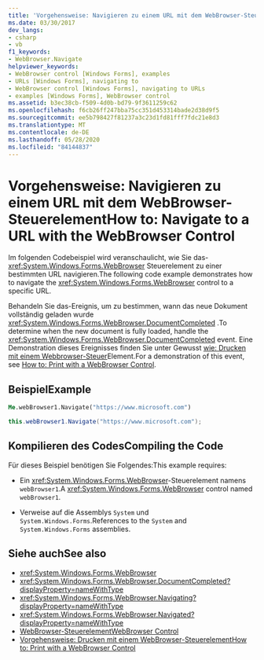 ```yaml
---
title: 'Vorgehensweise: Navigieren zu einem URL mit dem WebBrowser-Steuerelement'
ms.date: 03/30/2017
dev_langs:
- csharp
- vb
f1_keywords:
- WebBrowser.Navigate
helpviewer_keywords:
- WebBrowser control [Windows Forms], examples
- URLs [Windows Forms], navigating to
- WebBrowser control [Windows Forms], navigating to URLs
- examples [Windows Forms], WebBrowser control
ms.assetid: b3ec38cb-f509-4d0b-bd79-9f3611259c62
ms.openlocfilehash: f6cb26ff247bba75cc351d453314bade2d38d9f5
ms.sourcegitcommit: ee5b798427f81237a3c23d1fd81fff7fdc21e8d3
ms.translationtype: MT
ms.contentlocale: de-DE
ms.lasthandoff: 05/28/2020
ms.locfileid: "84144837"
---
```

# <a name="how-to-navigate-to-a-url-with-the-webbrowser-control"></a><span data-ttu-id="6ed5a-102">Vorgehensweise: Navigieren zu einem URL mit dem WebBrowser-Steuerelement</span><span class="sxs-lookup"><span data-stu-id="6ed5a-102">How to: Navigate to a URL with the WebBrowser Control</span></span>
<span data-ttu-id="6ed5a-103">Im folgenden Codebeispiel wird veranschaulicht, wie Sie das- <xref:System.Windows.Forms.WebBrowser> Steuerelement zu einer bestimmten URL navigieren.</span><span class="sxs-lookup"><span data-stu-id="6ed5a-103">The following code example demonstrates how to navigate the <xref:System.Windows.Forms.WebBrowser> control to a specific URL.</span></span>

 <span data-ttu-id="6ed5a-104">Behandeln Sie das-Ereignis, um zu bestimmen, wann das neue Dokument vollständig geladen wurde <xref:System.Windows.Forms.WebBrowser.DocumentCompleted> .</span><span class="sxs-lookup"><span data-stu-id="6ed5a-104">To determine when the new document is fully loaded, handle the <xref:System.Windows.Forms.WebBrowser.DocumentCompleted> event.</span></span> <span data-ttu-id="6ed5a-105">Eine Demonstration dieses Ereignisses finden Sie unter Gewusst [wie: Drucken mit einem Webbrowser-Steuer](how-to-print-with-a-webbrowser-control.md)Element.</span><span class="sxs-lookup"><span data-stu-id="6ed5a-105">For a demonstration of this event, see [How to: Print with a WebBrowser Control](how-to-print-with-a-webbrowser-control.md).</span></span>

## <a name="example"></a><span data-ttu-id="6ed5a-106">Beispiel</span><span class="sxs-lookup"><span data-stu-id="6ed5a-106">Example</span></span>

```vb
Me.webBrowser1.Navigate("https://www.microsoft.com")
```

```csharp
this.webBrowser1.Navigate("https://www.microsoft.com");
```

## <a name="compiling-the-code"></a><span data-ttu-id="6ed5a-107">Kompilieren des Codes</span><span class="sxs-lookup"><span data-stu-id="6ed5a-107">Compiling the Code</span></span>
 <span data-ttu-id="6ed5a-108">Für dieses Beispiel benötigen Sie Folgendes:</span><span class="sxs-lookup"><span data-stu-id="6ed5a-108">This example requires:</span></span>

- <span data-ttu-id="6ed5a-109">Ein <xref:System.Windows.Forms.WebBrowser>-Steuerelement namens `webBrowser1`.</span><span class="sxs-lookup"><span data-stu-id="6ed5a-109">A <xref:System.Windows.Forms.WebBrowser> control named `webBrowser1`.</span></span>

- <span data-ttu-id="6ed5a-110">Verweise auf die Assemblys `System` und `System.Windows.Forms`.</span><span class="sxs-lookup"><span data-stu-id="6ed5a-110">References to the `System` and `System.Windows.Forms` assemblies.</span></span>

## <a name="see-also"></a><span data-ttu-id="6ed5a-111">Siehe auch</span><span class="sxs-lookup"><span data-stu-id="6ed5a-111">See also</span></span>

- <xref:System.Windows.Forms.WebBrowser>
- <xref:System.Windows.Forms.WebBrowser.DocumentCompleted?displayProperty=nameWithType>
- <xref:System.Windows.Forms.WebBrowser.Navigating?displayProperty=nameWithType>
- <xref:System.Windows.Forms.WebBrowser.Navigated?displayProperty=nameWithType>
- [<span data-ttu-id="6ed5a-112">WebBrowser-Steuerelement</span><span class="sxs-lookup"><span data-stu-id="6ed5a-112">WebBrowser Control</span></span>](webbrowser-control-windows-forms.md)
- [<span data-ttu-id="6ed5a-113">Vorgehensweise: Drucken mit einem WebBrowser-Steuerelement</span><span class="sxs-lookup"><span data-stu-id="6ed5a-113">How to: Print with a WebBrowser Control</span></span>](how-to-print-with-a-webbrowser-control.md)
